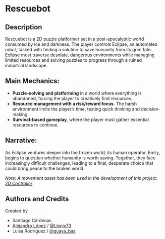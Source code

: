 # Rescuebot
## Description
Rescuebot is a 2D puzzle platformer set in a post-apocalyptic world consumed by ice and darkness. The player controls Eclipse, an automated robot, tasked with finding a solution to save humanity from its grim fate. Eclipse must traverse desolate, dangerous environments while managing limited resources and solving puzzles to progress through a ruined industrial landscape.

## Main Mechanics:
- **Puzzle-solving and platforming** in a world where everything is abandoned, forcing the player to creatively find resources.
- **Resource management with a risk/reward focus.** The harsh environment limits the player’s time, testing quick thinking and decision-making.
- **Survival-based gameplay**, where the player must gather essential resources to continue.

## Narrative:
As Eclipse ventures deeper into the frozen world, its human operator, Emily, begins to question whether humanity is worth saving. Together, they face increasingly difficult challenges, leading to a final, desperate choice that could bring peace to the broken world.

*Note: A movement asset has been used in the development of this project. [2D Controller](https://github.com/Matthew-J-Spencer/Ultimate-2D-Controller)*

## Authors and Credits
Created by 
- Santiago Cárdenas
- [Alejandro López](www.linkedin.com/in/alejandro-lopez-ramirez-34479b2a1) / [@Lionix73](https://x.com/Lionix73/)
- Luisa Rodríguez / [@guaya_bas](https://www.instagram.com/guaya_bas/)
